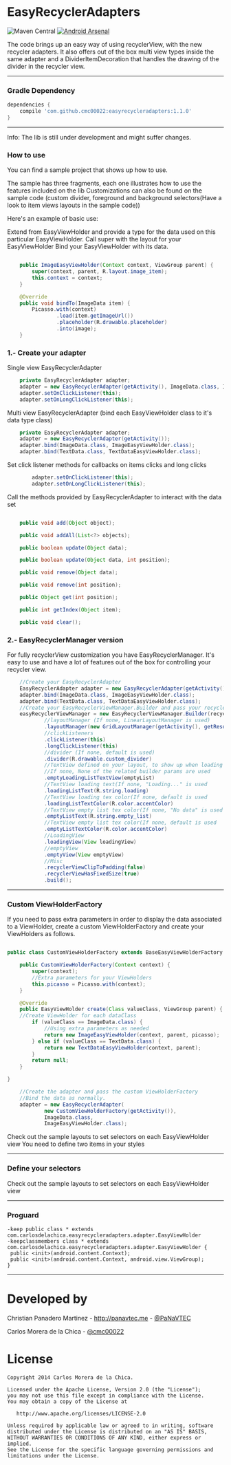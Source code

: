 # EasyRecyclerAdapters

![Maven Central](https://img.shields.io/maven-central/v/com.github.cmc00022/easyrecycleradapters.svg)
[![Android Arsenal](https://img.shields.io/badge/Android%20Arsenal-EasyRecyclerAdapters-brightgreen.svg?style=flat)](https://android-arsenal.com/details/1/1417)

The code brings up an easy way of using recyclerView, with the new recycler adapters. It also offers out of the box multi view types inside the same adapter and a DividerItemDecoration that handles the drawing of the divider in the recycler view.

---

### Gradle Dependency

```Groovy
dependencies {
    compile 'com.github.cmc00022:easyrecycleradapters:1.1.0'
}
```

---

Info: The lib is still under development and might suffer changes.

### How to use

You can find a sample project that shows up how to use.

The sample has three fragments, each one illustrates how to use the features included on the lib
Customizations can also be found on the sample code (custom divider, foreground and background selectors(Have a look to item views layouts in the sample code))

Here's an example of basic use:

Extend from EasyViewHolder and provide a type for the data used on this particular EasyViewHolder.
Call super with the layout for your EasyViewHolder
Bind your EasyViewHolder with its data.

```java

    public ImageEasyViewHolder(Context context, ViewGroup parent) {
        super(context, parent, R.layout.image_item);
        this.context = context;
    }

    @Override
    public void bindTo(ImageData item) {
        Picasso.with(context)
                .load(item.getImageUrl())
                .placeholder(R.drawable.placeholder)
                .into(image);
    }
```

### 1.- Create your adapter

Single view EasyRecyclerAdapter

```java
    private EasyRecyclerAdapter adapter;
    adapter = new EasyRecyclerAdapter(getActivity(), ImageData.class, ImageEasyViewHolder.class);
    adapter.setOnClickListener(this);
    adapter.setOnLongClickListener(this);
```

Multi view EasyRecyclerAdapter (bind each EasyViewHolder class to it's data type class)

```java
    private EasyRecyclerAdapter adapter;
    adapter = new EasyRecyclerAdapter(getActivity());
    adapter.bind(ImageData.class, ImageEasyViewHolder.class);
    adapter.bind(TextData.class, TextDataEasyViewHolder.class);

```

Set click listener methods for callbacks on items clicks and long clicks

```java
        adapter.setOnClickListener(this);
        adapter.setOnLongClickListener(this);
```

Call the methods provided by EasyRecyclerAdapter to interact with the data set

```java

    public void add(Object object);

    public void addAll(List<?> objects);

    public boolean update(Object data);

    public boolean update(Object data, int position);

    public void remove(Object data);

    public void remove(int position);

    public Object get(int position);

    public int getIndex(Object item);

    public void clear();

```

### 2.- EasyRecyclerManager version

For fully recyclerView customization you have EasyRecyclerManager. It's easy to use and have a lot of features out of the box for controlling your recycler view.

```java
    //Create your EasyRecyclerAdapter
    EasyRecyclerAdapter adapter = new EasyRecyclerAdapter(getActivity());
    adapter.bind(ImageData.class, ImageEasyViewHolder.class);
    adapter.bind(TextData.class, TextDataEasyViewHolder.class);
    //Create your EasyRecyclerViewManager.Builder and pass your recyclerView and your EasyRecyclerAdapter
    easyRecyclerViewManager = new EasyRecyclerViewManager.Builder(recyclerView, adapter)
            //layoutManager (If none, LinearLayoutManager is used)
            .layoutManager(new GridLayoutManager(getActivity(), getResources().getInteger(R.integer.grid_columns)))
            //clickListeners
            .clickListener(this)
            .longClickListener(this)
            //divider (If none, default is used)
            .divider(R.drawable.custom_divider)
            //TextView defined on your layout, to show up when loading your data or the recyclerView has not data
            //If none, None of the related builder params are used
            .emptyLoadingListTextView(emptyList)
            //TextView loading text(If none, "Loading..." is used
            .loadingListText(R.string.loading)
            //TextView loading tex color(If none, default is used
            .loadingListTextColor(R.color.accentColor)
            //TextView empty list tex color(If none, "No data" is used
            .emptyListText(R.string.empty_list)
            //TextView empty list tex color(If none, default is used
            .emptyListTextColor(R.color.accentColor)
            //LoadingView
            .loadingView(View loadingView)
            //emptyView
            .emptyView(View emptyView)
            //Misc
            .recyclerViewClipToPadding(false)
            .recyclerViewHasFixedSize(true)
            .build();
```
---

### Custom ViewHolderFactory

If you need to pass extra parameters in order to display the data associated to a ViewHolder,
create a custom ViewHolderFactory and create your ViewHolders as follows.

```java

public class CustomViewHolderFactory extends BaseEasyViewHolderFactory {

    public CustomViewHolderFactory(Context context) {
        super(context);
        //Extra parameters for your ViewHolders
        this.picasso = Picasso.with(context);
    }

    @Override
    public EasyViewHolder create(Class valueClass, ViewGroup parent) {
    //Create ViewHolder for each dataClass
        if (valueClass == ImageData.class) {
            //Using extra parameters as needed
            return new ImageEasyViewHolder(context, parent, picasso);
        } else if (valueClass == TextData.class) {
            return new TextDataEasyViewHolder(context, parent);
        }
        return null;
    }

}

    //Create the adapter and pass the custom ViewHolderFactory
    //Bind the data as normally.
    adapter = new EasyRecyclerAdapter(
            new CustomViewHolderFactory(getActivity()),
            ImageData.class,
            ImageEasyViewHolder.class);

```


Check out the sample layouts to set selectors on each EasyViewHolder view
You need to define two items in your styles

---

### Define your selectors

Check out the sample layouts to set selectors on each EasyViewHolder view

---

### Proguard

```
-keep public class * extends com.carlosdelachica.easyrecycleradapters.adapter.EasyViewHolder
-keepclassmembers class * extends com.carlosdelachica.easyrecycleradapters.adapter.EasyViewHolder {
 public <init>(android.content.Context);
 public <init>(android.content.Context, android.view.ViewGroup);
}
```

---

Developed by
=======

Christian Panadero Martinez - <a href="http://panavtec.me">http://panavtec.me</a> - <a href="https://github.com/PaNaVTEC">@PaNaVTEC</a>

Carlos Morera de la Chica - <a href="https://github.com/cmc00022">@cmc00022</a>

License
=======

    Copyright 2014 Carlos Morera de la Chica.

    Licensed under the Apache License, Version 2.0 (the "License");
    you may not use this file except in compliance with the License.
    You may obtain a copy of the License at

       http://www.apache.org/licenses/LICENSE-2.0

    Unless required by applicable law or agreed to in writing, software
    distributed under the License is distributed on an "AS IS" BASIS,
    WITHOUT WARRANTIES OR CONDITIONS OF ANY KIND, either express or implied.
    See the License for the specific language governing permissions and
    limitations under the License.
